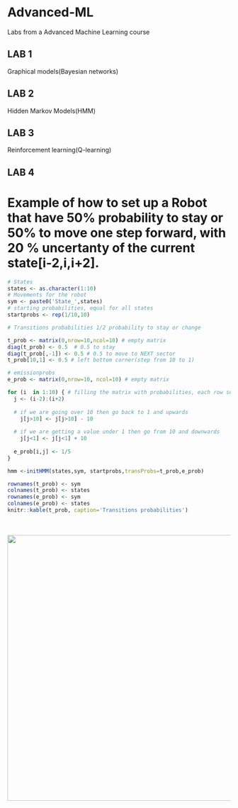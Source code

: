 # Advanced-ML
Labs from a Advanced Machine Learning course


## LAB 1

Graphical models(Bayesian networks)

## LAB 2

Hidden Markov Models(HMM)

## LAB 3

Reinforcement learning(Q-learning)

## LAB 4 


# Example of how to set up a Robot that have 50% probability to stay or 50% to move one step forward, with 20 % uncertanty of the current state[i-2,i,i+2].


```R
# States 
states <- as.character(1:10)
# Movements for the robot
sym <- paste0('State_',states)
# starting probabilities, equal for all states
startprobs <- rep(1/10,10)

# Transitions probabilities 1/2 probability to stay or change

t_prob <- matrix(0,nrow=10,ncol=10) # empty matrix
diag(t_prob) <- 0.5  # 0.5 to stay
diag(t_prob[,-1]) <- 0.5 # 0.5 to move to NEXT sector
t_prob[10,1] <- 0.5 # left bottom corner(step from 10 to 1)

# emissionprobs
e_prob <- matrix(0,nrow=10, ncol=10) # empty matrix

for (i  in 1:10) { # filling the matrix with probabilities, each row sums to 1
  j <- (i-2):(i+2)
  
  # if we are going over 10 then go back to 1 and upwards
    j[j>10] <- j[j>10] - 10    
  
  # if we are getting a value under 1 then go from 10 and downwards
    j[j<1] <- j[j<1] + 10  
    
  e_prob[i,j] <- 1/5
}

hmm <-initHMM(states,sym, startprobs,transProbs=t_prob,e_prob)

rownames(t_prob) <- sym
colnames(t_prob) <- states
rownames(e_prob) <- sym
colnames(e_prob) <- states
knitr::kable(t_prob, caption='Transitions probabilities')


``` 


<br>
<br>
<div align="center">
  <img src="https://media2.giphy.com/media/v1.Y2lkPTc5MGI3NjExY3F5N3dub2N2NWRtYml6MnZwMnZ5ZmNnZzZ2YXE2eGxtZXJrMjRydyZlcD12MV9pbnRlcm5hbF9naWZfYnlfaWQmY3Q9Zw/VGC01roisedLNzwyO0/giphy.webp" width="600" height="600"/>
</div>
